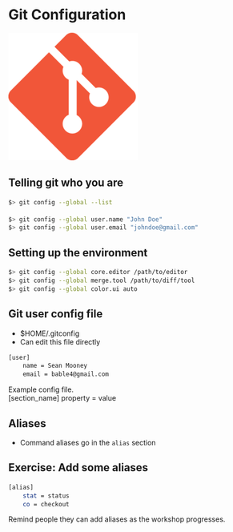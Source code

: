 # Git Configuration

![Git Logo](assets/git-logo.png)


## Telling git who you are

```bash
$> git config --global --list

$> git config --global user.name "John Doe"
$> git config --global user.email "johndoe@gmail.com"
```


## Setting up the environment

```bash
$> git config --global core.editor /path/to/editor
$> git config --global merge.tool /path/to/diff/tool
$> git config --global color.ui auto
```


## Git user config file

* $HOME/.gitconfig
* Can edit this file directly

```bash
[user]
    name = Sean Mooney
    email = bable4@gmail.com
```

<aside class="notes">
Example config file.
<br />
[section_name]
    property = value
</aside>


## Aliases

* Command aliases go in the <code>alias</code> section


## Exercise: Add some aliases

```bash
[alias]
    stat = status
    co = checkout
```

<aside class="notes">
Remind people they can add aliases as the workshop progresses.
</aside>
